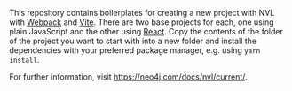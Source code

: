 This repository contains boilerplates for creating a new project with NVL with [Webpack](https://webpack.js.org/) and [Vite](https://vitejs.dev/). There are two base projects for each, one using plain JavaScript and the other using [React](https://reactjs.org/). Copy the contents of the folder of the project you want to start with into a new folder and install the dependencies with your preferred package manager, e.g. using `yarn install`.

For further information, visit https://neo4j.com/docs/nvl/current/.
